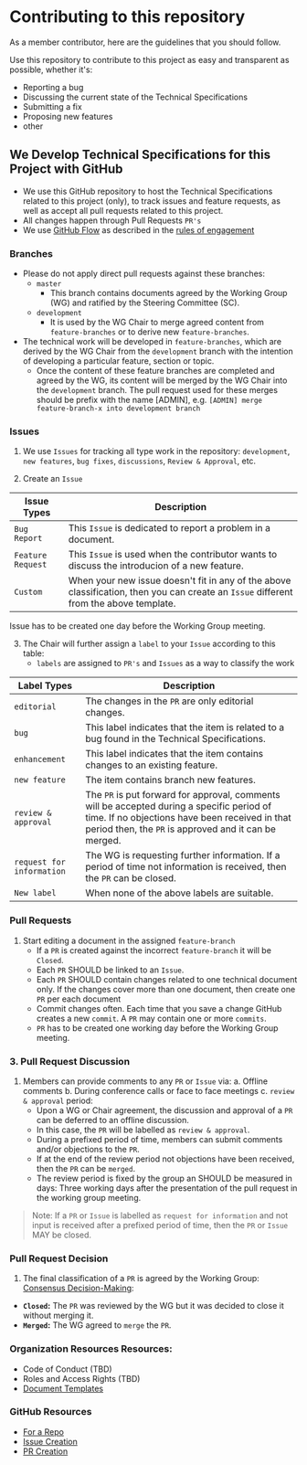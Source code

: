 # Contributing to this repository
As a member contributor, here are the guidelines that you should follow.

Use this repository to contribute to this project as easy and transparent as possible, whether it's:
* Reporting a bug
* Discussing the current state of the Technical Specifications
* Submitting a fix
* Proposing new features
* other

## We Develop Technical Specifications for this Project with GitHub
* We use this GitHub repository to host the Technical Specifications related to this project (only), to track issues and feature requests,
as well as accept all pull requests related to this project.
* All changes happen through Pull Requests `PR's`
* We use [GitHub Flow](https://github.com/trustoverip/the_way_we_work) as described in the [rules of engagement](https://github.com/trustoverip/the_way_we_work/Rules/rules_of_engagement)

### Branches
* Please do not apply direct pull requests against these branches:
   * `master`
      * This branch contains documents agreed by the Working Group (WG) and ratified by the Steering Committee (SC).
   * `development`
      * It is used by the WG Chair to merge agreed content from `feature-branches` or to derive new `feature-branches`.
* The technical work will be developed in `feature-branches`, which are derived by the WG Chair from the `development` branch with the intention of developing a particular feature, section or topic.
   * Once the content of these feature branches are completed and agreed by the WG, its content will be merged by the WG Chair into the `development` branch. The pull request used for these merges should be prefix with the name [ADMIN], e.g. `[ADMIN] merge feature-branch-x into development branch`

### Issues
1. We use `Issues` for tracking all type work in the repository: `development`, `new features`, `bug fixes`, `discussions`, `Review & Approval`, etc.

2. Create an `Issue`

Issue Types        |   Description
-------------------| ------------------------------------------------------
`Bug Report`         | This `Issue` is dedicated to report a problem in a document.
`Feature Request`    | This `Issue` is used when the contributor wants to discuss the introducion of a new feature.
`Custom`             | When your new issue doesn't fit in any of the above classification, then you can create an `Issue` different from the above template.

Issue has to be created one day before the Working Group meeting.

3. The Chair will further assign a `label` to your `Issue` according to this table:
   * `labels` are assigned to `PR's` and `Issues` as a way to classify the work

Label Types        | Description
-------------------| ----------------------------------------
`editorial`        | The changes in the `PR` are only editorial changes.
`bug`              | This label indicates that the item is related to a bug found in the Technical Specifications.
`enhancement`      | This label indicates that the item contains changes to an existing feature.
`new feature`      | The item contains branch new features.
`review & approval`| The `PR` is put forward for approval, comments will be accepted during a specific period of time. If no objections have been received in that period then, the `PR` is approved and it can be merged.
`request for information`| The WG is requesting further information. If a period of time not information is received, then the `PR` can be closed.
`New label`             | When none of the above labels are suitable.

### Pull Requests
1. Start editing a document in the assigned `feature-branch`
   * If a `PR` is created against the incorrect `feature-branch` it will be `Closed`.
   * Each `PR` SHOULD be linked to an `Issue`.
   * Each `PR` SHOULD contain changes related to one technical document only. If the changes cover more than one document, then create one `PR` per each document
   * Commit changes often. Each time that you save a change GitHub creates a new `commit`. A `PR` may contain one or more `commits`.
   * `PR` has to be created one working day before the Working Group meeting.

### 3. Pull Request Discussion
1. Members can provide comments to any `PR` or `Issue` via:
a. Offline comments
b. During conference calls or face to face meetings
c. `review & approval` period:
   * Upon a WG or Chair agreement, the discussion and approval of a `PR` can be deferred  to an offline discussion.
   * In this case, the `PR` will be labelled as `review & approval`.
   * During a prefixed period of time, members can submit comments and/or objections to the `PR`.
   * If at the end of the review period not objections have been received, then the `PR` can be `merged`.
   * The review period is fixed by the group an SHOULD be measured in days: Three working days after the presentation of the pull request in the working group meeting.

> Note: If a `PR` or `Issue` is labelled as `request for information` and not input is received after a prefixed period of time, then the `PR` or `Issue` MAY be closed.

### Pull Request Decision
1. The final classification of a `PR` is agreed by the Working Group: [Consensus Decision-Making]():
  * **`Closed`:** The `PR` was reviewed by the WG but it was decided to close it without merging it.
  * **`Merged`:** The WG agreed to `merge` the `PR`.

### Organization Resources  Resources:
* Code of Conduct (TBD)
* Roles and Access Rights (TBD)
* [Document Templates](https://github.com/trustoverip/templates)
### GitHub Resources
* [For a Repo](https://help.github.com/en/github/collaborating-with-issues-and-pull-requests/creating-a-pull-request-from-a-fork)
* [Issue Creation](https://help.github.com/en/github/managing-your-work-on-github/creating-an-issue)
* [PR Creation](https://help.github.com/en/github/collaborating-with-issues-and-pull-requests/creating-a-pull-request)

